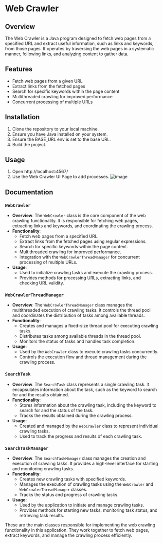 # Web Crawler

## Overview
The Web Crawler is a Java program designed to fetch web pages from a specified URL and extract useful information, such as links and keywords, from those pages. It operates by traversing the web pages in a systematic manner, following links, and analyzing content to gather data.

## Features
- Fetch web pages from a given URL
- Extract links from the fetched pages
- Search for specific keywords within the page content
- Multithreaded crawling for improved performance
- Concurrent processing of multiple URLs

## Installation
1. Clone the repository to your local machine.
2. Ensure you have Java installed on your system.
3. Ensure the BASE_URL env is set to the base URL.
4. Build the project.

## Usage
1. Open http://localhost:4567/
2. Use the Web Crawler UI Page to add processes.
![image](https://github.com/Klaus-Mueller/WebCrawlerJava/assets/6924934/8060e860-6e9f-476d-8fc2-6e5de83c7a6b)


## Documentation

### `WebCrawler`
- **Overview**: The `WebCrawler` class is the core component of the web crawling functionality. It is responsible for fetching web pages, extracting links and keywords, and coordinating the crawling process.
- **Functionality**:
  - Fetch web pages from a specified URL.
  - Extract links from the fetched pages using regular expressions.
  - Search for specific keywords within the page content.
  - Multithreaded crawling for improved performance.
  - Integration with the `WebCrawlerThreadManager` for concurrent processing of multiple URLs.
- **Usage**:
  - Used to initialize crawling tasks and execute the crawling process.
  - Provides methods for processing URLs, extracting links, and checking URL validity.

### `WebCrawlerThreadManager`
- **Overview**: The `WebCrawlerThreadManager` class manages the multithreaded execution of crawling tasks. It controls the thread pool and coordinates the distribution of tasks among available threads.
- **Functionality**:
  - Creates and manages a fixed-size thread pool for executing crawling tasks.
  - Distributes tasks among available threads in the thread pool.
  - Monitors the status of tasks and handles task completion.
- **Usage**:
  - Used by the `WebCrawler` class to execute crawling tasks concurrently.
  - Controls the execution flow and thread management during the crawling process.

### `SearchTask`
- **Overview**: The `SearchTask` class represents a single crawling task. It encapsulates information about the task, such as the keyword to search for and the results obtained.
- **Functionality**:
  - Stores information about the crawling task, including the keyword to search for and the status of the task.
  - Tracks the results obtained during the crawling process.
- **Usage**:
  - Created and managed by the `WebCrawler` class to represent individual crawling tasks.
  - Used to track the progress and results of each crawling task.

### `SearchTaskManager`
- **Overview**: The `SearchTaskManager` class manages the creation and execution of crawling tasks. It provides a high-level interface for starting and monitoring crawling tasks.
- **Functionality**:
  - Creates new crawling tasks with specified keywords.
  - Manages the execution of crawling tasks using the `WebCrawler` and `WebCrawlerThreadManager` classes.
  - Tracks the status and progress of crawling tasks.
- **Usage**:
  - Used by the application to initiate and manage crawling tasks.
  - Provides methods for starting new tasks, monitoring task status, and retrieving task results.

These are the main classes responsible for implementing the web crawling functionality in this application. They work together to fetch web pages, extract keywords, and manage the crawling process efficiently.
